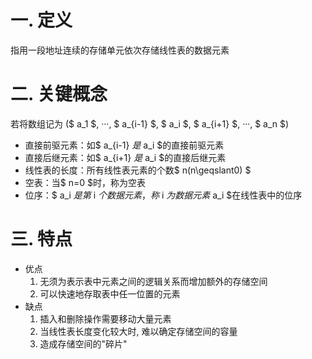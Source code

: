 # 一. 定义

指用一段地址连续的存储单元依次存储线性表的数据元素



# 二. 关键概念

若将数组记为 ($ a_1 $, ···, $ a_{i-1} $, $ a_i $, $ a_{i+1} $, ···, $ a_n $) 

- 直接前驱元素：如$ a_{i-1} $是$ a_i $的直接前驱元素
- 直接后继元素：如$ a_{i+1} $是$ a_i $的直接后继元素
- 线性表的长度：所有线性表元素的个数$ n(n\geqslant0) $
- 空表：当$ n=0 $时，称为空表
- 位序：$ a_i $是第$ i $个数据元素，称$ i $为数据元素$ a_i $在线性表中的位序



# 三. 特点

- 优点
  1. 无须为表示表中元素之间的逻辑关系而增加额外的存储空间
  2. 可以快速地存取表中任一位置的元素
- 缺点
  1. 插入和删除操作需要移动大量元素
  2. 当线性表长度变化较大时, 难以确定存储空间的容量
  3. 造成存储空间的"碎片"
